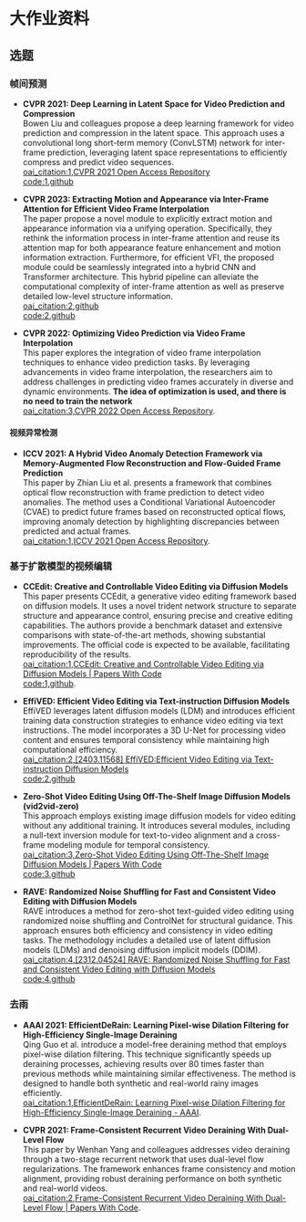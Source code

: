 # 大作业资料

## 选题

### 帧间预测

- **CVPR 2021: Deep Learning in Latent Space for Video Prediction and Compression**  
  Bowen Liu and colleagues propose a deep learning framework for video prediction and compression in the latent space. This approach uses a convolutional long short-term memory (ConvLSTM) network for inter-frame prediction, leveraging latent space representations to efficiently compress and predict video sequences.  
  [oai_citation:1,CVPR 2021 Open Access Repository](https://openaccess.thecvf.com/content/CVPR2021/html/Liu_Deep_Learning_in_Latent_Space_for_Video_Prediction_and_Compression_CVPR_2021_paper.html)  
  [code:1.github](https://github.com/BowenL0218/Video_Compression)

- **CVPR 2023: Extracting Motion and Appearance via Inter-Frame Attention for Efficient Video Frame Interpolation**  
  The paper propose a novel module to explicitly extract motion and appearance information via a unifying operation. Specifically, they rethink the information process in inter-frame attention and reuse its attention map for both appearance feature enhancement and motion information extraction. Furthermore, for efficient VFI, the proposed module could be seamlessly integrated into a hybrid CNN and Transformer architecture. This hybrid pipeline can alleviate the computational complexity of inter-frame attention as well as preserve detailed low-level structure information.  
  [oai_citation:2,github](https://github.com/MCG-NJU/EMA-VFI)  
  [code:2.github](https://github.com/MCG-NJU/EMA-VFI)

- **CVPR 2022: Optimizing Video Prediction via Video Frame Interpolation**  
  This paper explores the integration of video frame interpolation techniques to enhance video prediction tasks. By leveraging advancements in video frame interpolation, the researchers aim to address challenges in predicting video frames accurately in diverse and dynamic environments. **The idea of optimization is used, and there is no need to train the network**  
  [oai_citation:3,CVPR 2022 Open Access Repository](https://openaccess.thecvf.com/CVPR2022).

#### 视频异常检测

- **ICCV 2021: A Hybrid Video Anomaly Detection Framework via Memory-Augmented Flow Reconstruction and Flow-Guided Frame Prediction**  
  This paper by Zhian Liu et al. presents a framework that combines optical flow reconstruction with frame prediction to detect video anomalies. The method uses a Conditional Variational Autoencoder (CVAE) to predict future frames based on reconstructed optical flows, improving anomaly detection by highlighting discrepancies between predicted and actual frames.  
  [oai_citation:1,ICCV 2021 Open Access Repository](https://openaccess.thecvf.com/content/ICCV2021/html/Liu_A_Hybrid_Video_Anomaly_Detection_Framework_via_Memory-Augmented_Flow_Reconstruction_ICCV_2021_paper.html).


### 基于扩散模型的视频编辑

- **CCEdit: Creative and Controllable Video Editing via Diffusion Models**  
  This paper presents CCEdit, a generative video editing framework based on diffusion models. It uses a novel trident network structure to separate structure and appearance control, ensuring precise and creative editing capabilities. The authors provide a benchmark dataset and extensive comparisons with state-of-the-art methods, showing substantial improvements. The official code is expected to be available, facilitating reproducibility of the results.  
  [oai_citation:1,CCEdit: Creative and Controllable Video Editing via Diffusion Models | Papers With Code](https://paperswithcode.com/paper/ccedit-creative-and-controllable-video)  
  [code:1,github](https://github.com/RuoyuFeng/CCEdit).

- **EffiVED: Efficient Video Editing via Text-instruction Diffusion Models**  
  EffiVED leverages latent diffusion models (LDM) and introduces efficient training data construction strategies to enhance video editing via text instructions. The model incorporates a 3D U-Net for processing video content and ensures temporal consistency while maintaining high computational efficiency.  
  [oai_citation:2,[2403.11568] EffiVED:Efficient Video Editing via Text-instruction Diffusion Models](https://ar5iv.org/abs/2403.11568)  
  [code:2.github](https://github.com/ChenHsing/Awesome-Video-Diffusion-Models)

- **Zero-Shot Video Editing Using Off-The-Shelf Image Diffusion Models (vid2vid-zero)**  
  This approach employs existing image diffusion models for video editing without any additional training. It introduces several modules, including a null-text inversion module for text-to-video alignment and a cross-frame modeling module for temporal consistency.  
  [oai_citation:3,Zero-Shot Video Editing Using Off-The-Shelf Image Diffusion Models | Papers With Code](https://paperswithcode.com/paper/zero-shot-video-editing-using-off-the-shelf)  
  [code:3.github](https://github.com/baaivision/vid2vid-zero)

- **RAVE: Randomized Noise Shuffling for Fast and Consistent Video Editing with Diffusion Models**  
  RAVE introduces a method for zero-shot text-guided video editing using randomized noise shuffling and ControlNet for structural guidance. This approach ensures both efficiency and consistency in video editing tasks. The methodology includes a detailed use of latent diffusion models (LDMs) and denoising diffusion implicit models (DDIM). 
  [oai_citation:4,[2312.04524] RAVE: Randomized Noise Shuffling for Fast and Consistent Video Editing with Diffusion Models](https://ar5iv.org/abs/2312.04524)  
  [code:4.github](https://github.com/RehgLab/RAVE)

### 去雨

- **AAAI 2021: EfficientDeRain: Learning Pixel-wise Dilation Filtering for High-Efficiency Single-Image Deraining**  
  Qing Guo et al. introduce a model-free deraining method that employs pixel-wise dilation filtering. This technique significantly speeds up deraining processes, achieving results over 80 times faster than previous methods while maintaining similar effectiveness. The method is designed to handle both synthetic and real-world rainy images efficiently.  
  [oai_citation:1,EfficientDeRain: Learning Pixel-wise Dilation Filtering for High-Efficiency Single-Image Deraining - AAAI](https://aaai.org/papers/01487-efficientderain-learning-pixel-wise-dilation-filtering-for-high-efficiency-single-image-deraining/).

- **CVPR 2021: Frame-Consistent Recurrent Video Deraining With Dual-Level Flow**  
  This paper by Wenhan Yang and colleagues addresses video deraining through a two-stage recurrent network that uses dual-level flow regularizations. The framework enhances frame consistency and motion alignment, providing robust deraining performance on both synthetic and real-world videos.  
  [oai_citation:2,Frame-Consistent Recurrent Video Deraining With Dual-Level Flow | Papers With Code](https://paperswithcode.com/paper/frame-consistent-recurrent-video-deraining).
